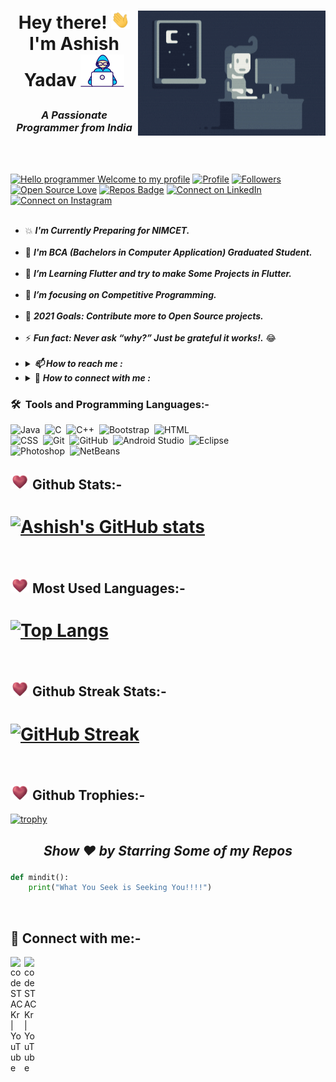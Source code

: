 <h1> <img alt="GIF" src="Night-Coding.gif" width=300px height=200px align="right">

<p align="center" >Hey there!  <img src="wave.gif" width="30px"> I'm Ashish Yadav <img src="Developer.gif" width=70px></h1>

<h3 align="center"><i>A Passionate Programmer from India</i></h3></br></br>


[![Hello programmer Welcome to my profile](https://img.shields.io/badge/Hello_Developers-Welcome-gold.svg?style=flat&logo=github)](https://github.com/ashish6659) [![Profile](https://Visitor-badge.glitch.me/badge?page_id=ashish6659.profileviews-badge)](https://github.com/ashish6659) [![Followers](https://img.shields.io/github/followers/ashish6659?style=social)](https://github.com/ashish6659?tab=followers) [![Open Source Love](https://badges.frapsoft.com/os/v2/open-source.svg?v=103)](https://github.com/ashish6659) [![Repos Badge](https://badges.pufler.dev/repos/ashish6659)](https://badges.pufler.dev/repos/ashish6659) [![Connect on LinkedIn](https://img.shields.io/badge/--linkedin?label=LinkedIn&logo=LinkedIn&style=social)](https://www.linkedin.com/in/ashish-yadav-b1ba24205/)
[![Connect on Instagram](https://img.shields.io/badge/--Instagram?label=Instagram&logo=Instagram&style=social)](https://www.instagram.com/u/ashish827) 
<br></br>


- 💥 ***I'm Currently Preparing for NIMCET.***</br></br>
- 🔭 ***I'm BCA (Bachelors in Computer Application) Graduated Student.***</br></br>
- 🌱 ***I’m Learning Flutter and try to make Some Projects in Flutter.***</br></br>
- 🎯 ***I’m focusing on Competitive Programming.***</br></br>
- 🥅 ***2021 Goals: Contribute more to Open Source projects.***</br></br>
- ⚡ ***Fun fact: Never ask “why?” Just be grateful it works!.*** 😂</br></br>
- ***<details> <summary> 📫  How to reach me :***</summary><a href="mailto:ya0285981@gmail.com"> <img src="https://img.icons8.com/fluent/48/000000/gmail.png" width="22px"/> </a></details>
- ***<details> <summary>*** 🤝  ***How to connect with me :***</summary><a href="(https://www.linkedin.com/in/ashish-yadav-b1ba24205/"> <img src="https://img.icons8.com/fluent/48/000000/linkedin.png" width="22px"/> </a></details>



### 🛠 &nbsp;Tools and Programming Languages:-


![Java](https://img.shields.io/badge/-Java-05122A?style=flat&logo=Java&logoColor=FFA518)&nbsp;
![C](https://img.shields.io/badge/-C-05122A?style=flat&logo=C&logoColor=A8B9CC)&nbsp;
![C++](https://img.shields.io/badge/-C++-05122A?style=flat&logo=C%2B%2B&logoColor=00599C)&nbsp;
![Bootstrap](https://img.shields.io/badge/-Bootstrap-05122A?style=flat&logo=bootstrap&logoColor=563D7C)&nbsp;
![HTML](https://img.shields.io/badge/-HTML-05122A?style=flat&logo=HTML5)\
![CSS](https://img.shields.io/badge/-CSS-05122A?style=flat&logo=CSS3&logoColor=1572B6)&nbsp;
![Git](https://img.shields.io/badge/-Git-05122A?style=flat&logo=git)&nbsp;
![GitHub](https://img.shields.io/badge/-GitHub-05122A?style=flat&logo=github)&nbsp;
![Android Studio](https://img.shields.io/badge/-Android%20Studio-05122A?style=flat&logo=android-studio)&nbsp;
![Eclipse](https://img.shields.io/badge/-Eclipse-05122A?style=flat&logo=eclipse-ide&logoColor=ffffff)\
![Photoshop](https://img.shields.io/badge/-Photoshop-05122A?style=flat&logo=adobe-photoshop)&nbsp;
![NetBeans](https://img.shields.io/badge/-NetBeans-05122A?style=flat&logo=apache-netbeans-ide)




<h2> <img src="https://raw.githubusercontent.com/ashish6659/myself/Images_For_README/heart.png?raw=true" width=30px /> Github Stats:-</h2>

# [![Ashish's GitHub stats](https://github-readme-stats.vercel.app/api?username=ashish6659&theme=algolia)](https://github.com/ashish6659/github-readme-stats)

</br>

## <img src="https://raw.githubusercontent.com/ashish6659/myself/Images_For_README/heart.png?raw=true" width=30px /> Most Used Languages:-
# [![Top Langs](https://github-readme-stats.vercel.app/api/top-langs/?username=ashish6659&layout=compact&theme=vision-friendly-dark&langs_count=6)](https://github.com/ashish6659/github-readme-stats)

</br>

## <img src="https://raw.githubusercontent.com/ashish6659/myself/Images_For_README/heart.png?raw=true" width=30px /> Github Streak Stats:-
# [![GitHub Streak](https://github-readme-streak-stats.herokuapp.com/?user=ashish6659&theme=tokyonight)](https://github.com/ashish6659/github-readme-streak-stats)

</br>

## <img src="https://raw.githubusercontent.com/ashish6659/myself/Images_For_README/heart.png?raw=true" width=30px /> Github Trophies:-
[![trophy](https://github-profile-trophy.vercel.app/?username=ashish6659&theme=gruvbox)](https://github.com/ashish6659/github-profile-trophy)


<h2><i> <p align="center"> Show ❤️ by Starring Some of my Repos</i></h2>

```Python
def mindit():
    print("What You Seek is Seeking You!!!!")
```
</br>
<h2> 🤝 Connect with me:-</h2>

[<img align="left" alt="codeSTACKr | YouTube" width="22px" src="https://cdn.jsdelivr.net/npm/simple-icons@v3/icons/instagram.svg" />][youtube]
[<img align="left" alt="codeSTACKr | YouTube" width="22px" src="https://cdn.jsdelivr.net/npm/simple-icons@v3/icons/linkedin.svg" />][linkedin]

</br>

[youtube]: https://www.instagram.com/u/ashish827

[linkedin]: https://www.linkedin.com/in/ashish-yadav-b1ba24205/

